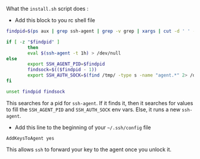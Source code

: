 What the `install.sh` script does :

- Add this block to you rc shell file
```bash
findpid=$(ps aux | grep ssh-agent | grep -v grep | xargs | cut -d ' ' -f 2)

if [ -z "$findpid" ]
        then
        eval $(ssh-agent -t 1h) > /dev/null
else
        export SSH_AGENT_PID=$findpid
        findsock=$(($findpid - 1))
        export SSH_AUTH_SOCK=$(find /tmp/ -type s -name "agent.*" 2> /dev/null | grep $findsock)
fi

unset findpid findsock
```
This searches for a pid for `ssh-agent`. If it finds it, then it searches for values to fill the `SSH_AGENT_PID` and `SSH_AUTH_SOCK` env vars. Else, it runs a new `ssh-agent`.

- Add this line to the beginning of your `~/.ssh/config` file
```
AddKeysToAgent yes
```
This allows `ssh` to forward your key to the agent once you unlock it.
